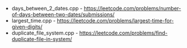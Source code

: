 - days_between_2_dates.cpp -   https://leetcode.com/problems/number-of-days-between-two-dates/submissions/      
- largest_time.cpp - https://leetcode.com/problems/largest-time-for-given-digits/     
- duplicate_file_system.cpp - https://leetcode.com/problems/find-duplicate-file-in-system/
